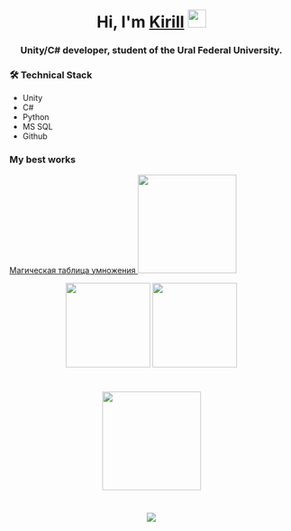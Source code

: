 <h1 align="center">Hi, I'm <a href="https://daniilshat.ru/" target="_blank">Kirill</a> 
<img src="https://github.com/blackcater/blackcater/raw/main/images/Hi.gif" height="32"/></h1>
<h3 align="center">Unity/C# developer, student of the Ural Federal University. </h3>

### 🛠 Technical Stack
* Unity
* C#
* Python
* MS SQL
* Github

### My best works
<p>
   <a href="https://play.google.com/store/apps/details?id=com.KeyZ08.MTGame.mobile2D">
      Магическая таблица умножения
      <img width="175px" src="https://img.shields.io/badge/Google_Play-414141?style=for-the-badge&logo=google-play&logoColor=white">
   </a>
</p>

<p align='center'>
   <a href="https://github-readme-stats.vercel.app/api?username=KeyZ08&show_icons=true&count_private=true">
       <img height=150 src="https://github-readme-stats.vercel.app/api?username=KeyZ08&show_icons=true&count_private=true"/></a>
   <a href="https://github.com/KeyZ08/github-readme-stats">
       <img height=150 src="https://github-readme-stats.vercel.app/api/top-langs/?username=KeyZ08&layout=compact"/></a>
</p>
<div align="center" style="margin: 40px 0">
   <a href="https://github.com/KeyZ08/github-profile-views-counter">
       <img width="175px" src="https://komarev.com/ghpvc/?username=KeyZ08&color=20213C">
   </a>
</div>
<p align='center'>
   <a href="https://t.me/KeyZMoroz">
       <img src="https://img.shields.io/badge/Telegram-2CA5E0?style=for-the-badge&logo=telegram&logoColor=white"/>
   </a>
</p>
